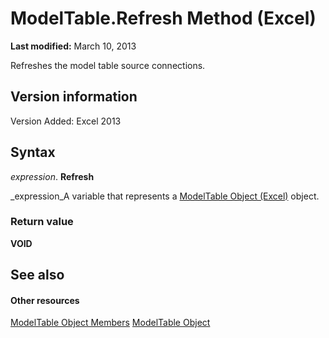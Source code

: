 
# ModelTable.Refresh Method (Excel)

 **Last modified:** March 10, 2013

Refreshes the model table source connections.

## Version information

Version Added: Excel 2013 


## Syntax

 _expression_. **Refresh**

 _expression_A variable that represents a  [ModelTable Object (Excel)](c853beb6-f2e7-dda0-b33a-8110a6c23de8.md) object.


### Return value

 **VOID**


## See also


#### Other resources


 [ModelTable Object Members](6fbca0ef-b855-d09c-f2ba-579d50f802fb.md)
 [ModelTable Object](c853beb6-f2e7-dda0-b33a-8110a6c23de8.md)
